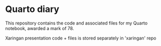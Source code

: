 # Quarto diary
This repository contains the code and associated files for my Quarto notebook, awarded a mark of 78.

Xaringan presentation code + files is stored separately in 'xaringan' repo
